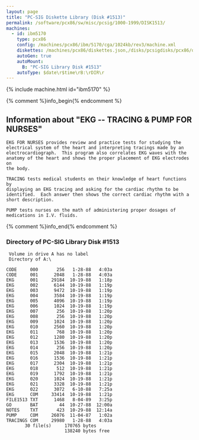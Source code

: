 ```yaml
---
layout: page
title: "PC-SIG Diskette Library (Disk #1513)"
permalink: /software/pcx86/sw/misc/pcsig/1000-1999/DISK1513/
machines:
  - id: ibm5170
    type: pcx86
    config: /machines/pcx86/ibm/5170/cga/1024kb/rev3/machine.xml
    diskettes: /machines/pcx86/diskettes.json,/disks/pcsigdisks/pcx86/diskettes.json
    autoGen: true
    autoMount:
      B: "PC-SIG Library Disk #1513"
    autoType: $date\r$time\rB:\rDIR\r
---
```


{% include machine.html id="ibm5170" %}

{% comment %}info_begin{% endcomment %}

## Information about "EKG -- TRACING & PUMP FOR NURSES"

    EKG FOR NURSES provides review and practice tests for studying the
    electrical system of the heart and interpreting tracings made by an
    electrocardiograph.  This program also correlates EKG waves with the
    anatomy of the heart and shows the proper placement of EKG electrodes on
    the body.
    
    TRACING tests medical students on their knowledge of heart functions by
    displaying an EKG tracing and asking for the cardiac rhythm to be
    identified.  Each answer then shows the correct cardiac rhythm with a
    short description.
    
    PUMP tests nurses on the math of administering proper dosages of
    medications in I.V. fluids.
{% comment %}info_end{% endcomment %}


### Directory of PC-SIG Library Disk #1513

     Volume in drive A has no label
     Directory of A:\

    CODE     000       256   1-28-88   4:03a
    CODE     001      2048   1-28-88   4:03a
    EKG      001     29184  10-19-88   1:18p
    EKG      002      6144  10-19-88   1:19p
    EKG      003      9472  10-19-88   1:19p
    EKG      004      3584  10-19-88   1:19p
    EKG      005      4096  10-19-88   1:19p
    EKG      006      1024  10-19-88   1:19p
    EKG      007       256  10-19-88   1:20p
    EKG      008       256  10-19-88   1:20p
    EKG      009      1024  10-19-88   1:20p
    EKG      010      2560  10-19-88   1:20p
    EKG      011       768  10-19-88   1:20p
    EKG      012      1280  10-19-88   1:20p
    EKG      013      1536  10-19-88   1:20p
    EKG      014       256  10-19-88   1:20p
    EKG      015      2048  10-19-88   1:21p
    EKG      016      1536  10-19-88   1:21p
    EKG      017      2304  10-19-88   1:21p
    EKG      018       512  10-19-88   1:21p
    EKG      019      1792  10-19-88   1:21p
    EKG      020      1024  10-19-88   1:21p
    EKG      021      3328  10-19-88   1:21p
    EKG      022      3072   6-10-88   7:25a
    EKG      COM     33414  10-19-88   1:21p
    FILE1513 TXT      1468   8-04-89   3:25p
    GO       BAT        44  10-27-88  12:00a
    NOTES    TXT       423  10-29-88  12:14a
    PUMP     COM     26076  11-04-87   1:02a
    TRACINGS COM     29980   1-28-88   4:03a
           30 file(s)     170765 bytes
                          138240 bytes free
